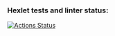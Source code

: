### Hexlet tests and linter status:
[![Actions Status](https://github.com/Mantik0re/frontend-project-44/workflows/hexlet-check/badge.svg)](https://github.com/Mantik0re/frontend-project-44/actions)